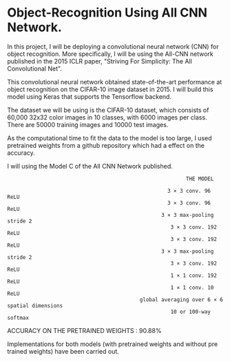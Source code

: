 # Object-Recognition Using All CNN Network.

In this project, I will be deploying a convolutional neural network (CNN) for object recognition. More specifically, I will be using the All-CNN network published in the 2015 ICLR paper, "Striving For Simplicity: The All Convolutional Net". 

This convolutional neural network obtained state-of-the-art performance at object recognition on the CIFAR-10 image dataset in 2015. I will build this model using Keras that supports the Tensorflow backend.

The dataset we will be using is the CIFAR-10 dataset, which consists of 60,000 32x32 color images in 10 classes, with 6000 images per class. There are 50000 training images and 10000 test images.

As the computational time to fit the data to the model is too large, I used pretrained weights from a github repository which had a effect on the accuracy.

I will using the Model C of the All CNN Network published.

                                                              THE MODEL

                                                        3 × 3 conv. 96 ReLU
                                                        3 × 3 conv. 96 ReLU
                                                      3 × 3 max-pooling stride 2
                                                         3 × 3 conv. 192 ReLU
                                                         3 × 3 conv. 192 ReLU
                                                      3 × 3 max-pooling stride 2
                                                         3 × 3 conv. 192 ReLU
                                                         1 × 1 conv. 192 ReLU
                                                         1 × 1 conv. 10 ReLU
                                               global averaging over 6 × 6 spatial dimensions
                                                         10 or 100-way softmax


ACCURACY ON THE PRETRAINED WEIGHTS : 90.88%

Implementations for both models (with pretrained weights and without pre trained weights) have been carried out.



